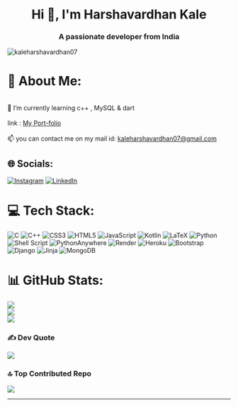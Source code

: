 <h1 align="center">Hi 👋, I'm Harshavardhan Kale</h1>
<h3 align="center">A passionate developer from India</h3>

<p align="left"> <img src="https://komarev.com/ghpvc/?username=kaleharshavardhan07&label=Profile%20views&color=0e75b6&style=flat" alt="kaleharshavardhan07" /> </p>

# 💫 About Me:
<br>🌱 I’m currently learning c++ , MySQL & dart<br>
<br>
link : [My Port-folio ](https://kaleharshavardhan07.github.io/kaleharshavardhan07/) <br>
<br>📫 you can contact me on my mail id: kaleharshavardhan07@gmail.com


## 🌐 Socials:
[![Instagram](https://img.shields.io/badge/Instagram-%23E4405F.svg?logo=Instagram&logoColor=white)](https://instagram.com/kale_harshavardhan_07) [![LinkedIn](https://img.shields.io/badge/LinkedIn-%230077B5.svg?logo=linkedin&logoColor=white)](https://linkedin.com/in/harshavardhan-kale-hk07) 

# 💻 Tech Stack:

![C](https://img.shields.io/badge/c-%2300599C.svg?style=for-the-badge&logo=c&logoColor=white) ![C++](https://img.shields.io/badge/c++-%2300599C.svg?style=for-the-badge&logo=c%2B%2B&logoColor=white) ![CSS3](https://img.shields.io/badge/css3-%231572B6.svg?style=for-the-badge&logo=css3&logoColor=white) ![HTML5](https://img.shields.io/badge/html5-%23E34F26.svg?style=for-the-badge&logo=html5&logoColor=white) ![JavaScript](https://img.shields.io/badge/javascript-%23323330.svg?style=for-the-badge&logo=javascript&logoColor=%23F7DF1E) ![Kotlin](https://img.shields.io/badge/kotlin-%237F52FF.svg?style=for-the-badge&logo=kotlin&logoColor=white) ![LaTeX](https://img.shields.io/badge/latex-%23008080.svg?style=for-the-badge&logo=latex&logoColor=white) ![Python](https://img.shields.io/badge/python-3670A0?style=for-the-badge&logo=python&logoColor=ffdd54) ![Shell Script](https://img.shields.io/badge/shell_script-%23121011.svg?style=for-the-badge&logo=gnu-bash&logoColor=white) ![PythonAnywhere](https://img.shields.io/badge/pythonanywhere-%232F9FD7.svg?style=for-the-badge&logo=pythonanywhere&logoColor=151515) ![Render](https://img.shields.io/badge/Render-%46E3B7.svg?style=for-the-badge&logo=render&logoColor=white) ![Heroku](https://img.shields.io/badge/heroku-%23430098.svg?style=for-the-badge&logo=heroku&logoColor=white) ![Bootstrap](https://img.shields.io/badge/bootstrap-%238511FA.svg?style=for-the-badge&logo=bootstrap&logoColor=white) ![Django](https://img.shields.io/badge/django-%23092E20.svg?style=for-the-badge&logo=django&logoColor=white) ![Jinja](https://img.shields.io/badge/jinja-white.svg?style=for-the-badge&logo=jinja&logoColor=black) ![MongoDB](https://img.shields.io/badge/MongoDB-%234ea94b.svg?style=for-the-badge&logo=mongodb&logoColor=white)
# 📊 GitHub Stats:
![](https://github-readme-stats.vercel.app/api?username=kaleharshavardhan07&theme=dark&hide_border=false&include_all_commits=false&count_private=false)<br/>
![](https://github-readme-streak-stats.herokuapp.com/?user=kaleharshavardhan07&theme=dark&hide_border=false)<br/>
![](https://github-readme-stats.vercel.app/api/top-langs/?username=kaleharshavardhan07&theme=dark&hide_border=false&include_all_commits=false&count_private=false&layout=compact)

### ✍️  Dev Quote
![](https://quotes-github-readme.vercel.app/api?type=horizontal&theme=radical)

### 🔝 Top Contributed Repo
![](https://github-contributor-stats.vercel.app/api?username=kaleharshavardhan07&limit=5&theme=dark&combine_all_yearly_contributions=true)



---


<!-- Proudly created with GPRM ( https://gprm.itsvg.in ) -->
